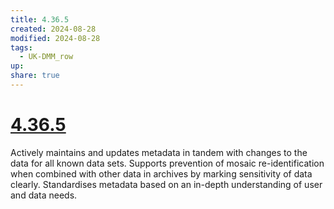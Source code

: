 ```yaml
---
title: 4.36.5
created: 2024-08-28
modified: 2024-08-28
tags:
  - UK-DMM_row
up: 
share: true
---
```

# [4.36.5](4.36.5.md)

Actively maintains and updates metadata in tandem with changes to the data for all known data sets. Supports prevention of mosaic re-identification when combined with other data in archives by marking sensitivity of data clearly. Standardises metadata based on an in-depth understanding of user and data needs.
